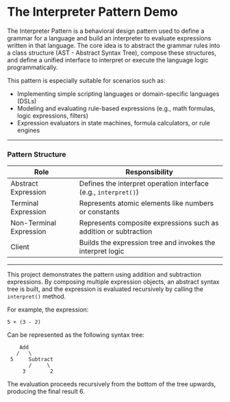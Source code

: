 # The Interpreter Pattern Demo

The Interpreter Pattern is a behavioral design pattern used to define a grammar for a language and build an interpreter to evaluate expressions written in that language. The core idea is to abstract the grammar rules into a class structure (AST - Abstract Syntax Tree), compose these structures, and define a unified interface to interpret or execute the language logic programmatically.

This pattern is especially suitable for scenarios such as:

- Implementing simple scripting languages or domain-specific languages (DSLs)
- Modeling and evaluating rule-based expressions (e.g., math formulas, logic expressions, filters)
- Expression evaluators in state machines, formula calculators, or rule engines

---

### Pattern Structure

| Role                          | Responsibility                                                      |
|-------------------------------|----------------------------------------------------------------------|
| Abstract Expression           | Defines the interpret operation interface (e.g., `interpret()`)     |
| Terminal Expression           | Represents atomic elements like numbers or constants                |
| Non-Terminal Expression       | Represents composite expressions such as addition or subtraction    |
| Client                        | Builds the expression tree and invokes the interpret logic          |

---

This project demonstrates the pattern using addition and subtraction expressions. By composing multiple expression objects, an abstract syntax tree is built, and the expression is evaluated recursively by calling the `interpret()` method.

For example, the expression:

`5 + (3 - 2)`

Can be represented as the following syntax tree:

```text
    Add
   /   \
 5     Subtract
       /     \
     3        2
```

The evaluation proceeds recursively from the bottom of the tree upwards, producing the final result 6.